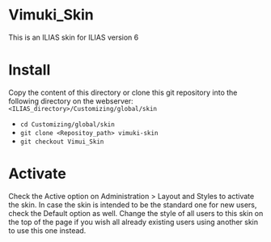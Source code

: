 # Vimuki_Skin #
This is an ILIAS skin for ILIAS version 6

# Install #
Copy the content of this directory or clone this git repository into the following directory on the webserver:
<code><ILIAS_directory>/Customizing/global/skin</code>

- <code>cd Customizing/global/skin</code>
- <code>git clone <Repositoy_path> vimuki-skin</code>
- <code>git checkout Vimui_Skin</code>


# Activate #
Check the Active option on Administration > Layout and Styles to activate the skin. In case the skin is intended to be the standard one for new users, check the Default option as well. Change the style of all users to this skin on the top of the page if you wish all already existing users using another skin to use this one instead.
